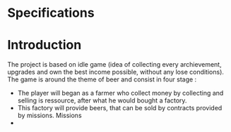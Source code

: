 # Specifications

# Introduction
The project is based on idle game (idea of collecting every archievement, upgrades and own the best income possible, without any lose conditions). 
The game is around the theme of beer and consist in four stage :
* The player will began as a farmer who collect money by collecting and selling is ressource, after what he would bought a factory.
* This factory will provide beers, that can be sold by contracts provided by missions. Missions 
* 
